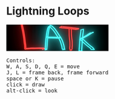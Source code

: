 # Lightning Loops
<img src="./public/images/logo.png">
<pre>
Controls:
W, A, S, D, Q, E = move
J, L = frame back, frame forward
space or K = pause
click = draw
alt-click = look
</pre>
